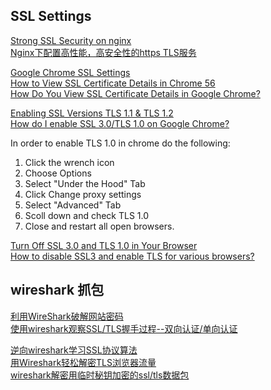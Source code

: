 ## SSL Settings
[Strong SSL Security on nginx](https://raymii.org/s/tutorials/Strong_SSL_Security_On_nginx.html)  
[Nginx下配置高性能，高安全性的https TLS服务](https://blog.helong.info/blog/2015/05/09/https-config-optimize-in-nginx/)  

[Google Chrome SSL Settings](http://googlechrometutorial.com/google-chrome-advanced-settings/Google-chrome-ssl-settings.html)  
[How to View SSL Certificate Details in Chrome 56](https://www.thesslstore.com/blog/how-to-view-ssl-certificate-details-in-chrome-56/)  
[How Do You View SSL Certificate Details in Google Chrome?](https://www.howtogeek.com/292076/how-do-you-view-ssl-certificate-details-in-google-chrome/)  

[Enabling SSL Versions TLS 1.1 & TLS 1.2](http://www.bachddsoc.org/print_files/Instructions-enabling-TLS.pdf)  
[How do I enable SSL 3.0/TLS 1.0 on Google Chrome?](https://productforums.google.com/forum/#!msg/chrome/tG8TVEG6V8I/SH_Jf4U-TEEJ)  

In order to enable TLS 1.0 in chrome do the following: 

1.  Click the wrench icon  
2.  Choose Options  
3.  Select "Under the Hood" Tab  
4.  Click Change proxy settings  
5.  Select "Advanced" Tab  
6.  Scoll down and check TLS 1.0  
7.  Close and restart all open browsers.  

[Turn Off SSL 3.0 and TLS 1.0 in Your Browser](https://www.ssl.com/how-to/turn-off-ssl-3-0-and-tls-1-0-in-your-browser/)  
[How to disable SSL3 and enable TLS for various browsers?](http://info.maybank2u.com.sg/eservices/personal/faq/faq-browser.aspx)  

[^ECDH]: [Elliptic curve Diffie–Hellman](https://en.wikipedia.org/wiki/Elliptic_curve_Diffie%E2%80%93Hellman) (ECDH) is an anonymous key agreement protocol that allows two parties, each having an elliptic curve **public–private** key pair, to establish a **shared secret** over an insecure channel.This shared secret may be *directly used* as a key, or *to derive another key*. The key, or the derived key, can then be used to encrypt subsequent communications using a ***symmetric key cipher***. It is a variant of the Diffie–Hellman protocol using elliptic curve cryptography.

## wireshark 抓包
[利用WireShark破解网站密码](http://www.freebuf.com/articles/network/59664.html)  
[使用wireshark观察SSL/TLS握手过程--双向认证/单向认证](http://blog.csdn.net/fw0124/article/details/40983787)  

[逆向wireshark学习SSL协议算法](http://sanwen8.cn/p/27ebPa7.html)  
[用Wireshark轻松解密TLS浏览器流量](http://bobao.360.cn/learning/detail/249.html)  
[wireshark解密用临时秘钥加密的ssl/tls数据包](http://blog.csdn.net/gufachongyang02/article/details/52166285)  
